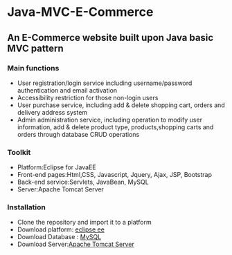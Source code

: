 # Java-MVC-E-Commerce
## An E-Commerce website built upon Java basic MVC pattern

### Main functions
* User registration/login service including username/password authentication and email activation
* Accessibility restriction for those non-login users
* User purchase service, including add & delete shopping cart, orders and delivery address system
* Admin administration service, including operation to modify user information, add & delete product type, products,shopping carts and orders through database CRUD operations

### Toolkit
* Platform:Eclipse for JavaEE
* Front-end pages:Html,CSS, Javascript, Jquery, Ajax, JSP, Bootstrap
* Back-end service:Servlets, JavaBean, MySQL
* Server:Apache Tomcat Server

### Installation

* Clone the repository and import it to a platform
* Download platform: [eclipse ee](https://www.eclipse.org/downloads/)
* Download Database : [MySQL](https://www.mysql.com/downloads/)
* Download Server:[Apache Tomcat Server](https://tomcat.apache.org/)


 

 









